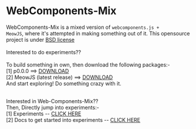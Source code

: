 # WebComponents-Mix
WebComponents-Mix is a mixed version of <code>webcomponents.js + MeowJS</code>, where it's attempted in making something out of it. This opensource project is under <a href="https://github.com/Geek-Research-Lab/polymer-experiments/blob/webcomponents-mix/LICENSE">BSD license</a>
<br>
<br>
Interested to do experiments?? <br>
<br>
To build something in own, then download the following packages:-<br>
[1] p0.0.0 ==> <a href="https://github.com/Geek-Research-Lab/polymer-experiments/archive/p0.0.0.zip">DOWNLOAD</a>
<br>
[2] MeowJS (latest release) ==> <a href="https://github.com/Geek-Research-Lab/MeowJS/archive/v0.5.5.zip">DOWNLOAD</a>
<br>
And start exploring! Do something crazy with it. 
<br>
<br>

Interested in Web-Components-Mix?? <br>
Then, Directly jump into experiments:- <br>
[1] Experiments -- <a href="https://github.com/Geek-Research-Lab/polymer-experiments/tree/webcomponents-mix/experiments">CLICK HERE</a><br>
[2] Docs to get started into experiments -- <a href="https://github.com/Geek-Research-Lab/polymer-experiments/tree/webcomponents-mix/docs">CLICK HERE</a>
<br>
